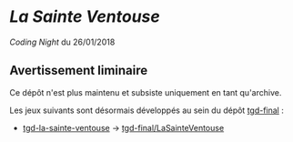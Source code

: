 # *La Sainte Ventouse*

*Coding Night* du 26/01/2018

## Avertissement liminaire

Ce dépôt n'est plus maintenu et subsiste uniquement en tant qu'archive.

Les jeux suivants sont désormais développés au sein du dépôt [tgd-final](https://github.com/TeleGD/tgd-final) :

* [tgd-la-sainte-ventouse](https://github.com/TeleGD/tgd-la-sainte-ventouse/tree/master/src/game2) -> [tgd-final/LaSainteVentouse](https://github.com/TeleGD/tgd-final/tree/master/src/games/LaSainteVentouse)
